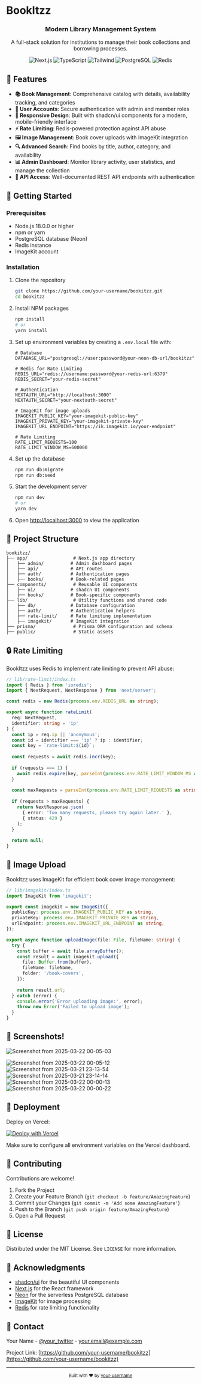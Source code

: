 # BookItzz

<div align="center">

  <h3>Modern Library Management System</h3>
  <p>A full-stack solution for institutions to manage their book collections and borrowing processes.</p>

  <div>
    <img src="https://img.shields.io/badge/Next.js-black?style=for-the-badge&logo=next.js&logoColor=white" alt="Next.js" />
    <img src="https://img.shields.io/badge/TypeScript-3178C6?style=for-the-badge&logo=typescript&logoColor=white" alt="TypeScript" />
    <img src="https://img.shields.io/badge/Tailwind-38B2AC?style=for-the-badge&logo=tailwind-css&logoColor=white" alt="Tailwind" />
    <img src="https://img.shields.io/badge/PostgreSQL-316192?style=for-the-badge&logo=postgresql&logoColor=white" alt="PostgreSQL" />
    <img src="https://img.shields.io/badge/Redis-DC382D?style=for-the-badge&logo=redis&logoColor=white" alt="Redis" />
  </div>
</div>

## 🌟 Features

- **📚 Book Management**: Comprehensive catalog with details, availability tracking, and categories
- **👥 User Accounts**: Secure authentication with admin and member roles
- **📱 Responsive Design**: Built with shadcn/ui components for a modern, mobile-friendly interface
- **⚡ Rate Limiting**: Redis-powered protection against API abuse
- **🖼️ Image Management**: Book cover uploads with ImageKit integration
- **🔍 Advanced Search**: Find books by title, author, category, and availability
- **📊 Admin Dashboard**: Monitor library activity, user statistics, and manage the collection
- **📱 API Access**: Well-documented REST API endpoints with authentication

## 🚀 Getting Started

### Prerequisites

- Node.js 18.0.0 or higher
- npm or yarn
- PostgreSQL database (Neon)
- Redis instance
- ImageKit account

### Installation

1. Clone the repository
   ```sh
   git clone https://github.com/your-username/bookitzz.git
   cd bookitzz
   ```

2. Install NPM packages
   ```sh
   npm install
   # or
   yarn install
   ```

3. Set up environment variables by creating a `.env.local` file with:
   ```
   # Database
   DATABASE_URL="postgresql://user:password@your-neon-db-url/bookitzz"
   
   # Redis for Rate Limiting
   REDIS_URL="redis://username:password@your-redis-url:6379"
   REDIS_SECRET="your-redis-secret"
   
   # Authentication
   NEXTAUTH_URL="http://localhost:3000"
   NEXTAUTH_SECRET="your-nextauth-secret"
   
   # ImageKit for image uploads
   IMAGEKIT_PUBLIC_KEY="your-imagekit-public-key"
   IMAGEKIT_PRIVATE_KEY="your-imagekit-private-key"
   IMAGEKIT_URL_ENDPOINT="https://ik.imagekit.io/your-endpoint"
   
   # Rate Limiting
   RATE_LIMIT_REQUESTS=100
   RATE_LIMIT_WINDOW_MS=600000
   ```

4. Set up the database
   ```sh
   npm run db:migrate
   npm run db:seed
   ```

5. Start the development server
   ```sh
   npm run dev
   # or
   yarn dev
   ```

6. Open [http://localhost:3000](http://localhost:3000) to view the application

## 📝 Project Structure

```
bookitzz/
├── app/                 # Next.js app directory
│   ├── admin/          # Admin dashboard pages
│   ├── api/            # API routes
│   ├── auth/           # Authentication pages
│   ├── books/          # Book-related pages
├── components/          # Reusable UI components
│   ├── ui/             # shadcn UI components
│   ├── books/          # Book-specific components
├── lib/                 # Utility functions and shared code
│   ├── db/             # Database configuration
│   ├── auth/           # Authentication helpers
│   ├── rate-limit/     # Rate limiting implementation
│   ├── imagekit/       # ImageKit integration
├── prisma/              # Prisma ORM configuration and schema
├── public/              # Static assets
```


## 🔒 Rate Limiting

BookItzz uses Redis to implement rate limiting to prevent API abuse:

```typescript
// lib/rate-limit/index.ts
import { Redis } from 'ioredis';
import { NextRequest, NextResponse } from 'next/server';

const redis = new Redis(process.env.REDIS_URL as string);

export async function rateLimit(
  req: NextRequest,
  identifier: string = 'ip'
) {
  const ip = req.ip || 'anonymous';
  const id = identifier === 'ip' ? ip : identifier;
  const key = `rate-limit:${id}`;
  
  const requests = await redis.incr(key);
  
  if (requests === 1) {
    await redis.expire(key, parseInt(process.env.RATE_LIMIT_WINDOW_MS as string) / 1000);
  }
  
  const maxRequests = parseInt(process.env.RATE_LIMIT_REQUESTS as string);
  
  if (requests > maxRequests) {
    return NextResponse.json(
      { error: 'Too many requests, please try again later.' },
      { status: 429 }
    );
  }
  
  return null;
}
```

## 📸 Image Upload

BookItzz uses ImageKit for efficient book cover image management:

```typescript
// lib/imagekit/index.ts
import ImageKit from 'imagekit';

export const imagekit = new ImageKit({
  publicKey: process.env.IMAGEKIT_PUBLIC_KEY as string,
  privateKey: process.env.IMAGEKIT_PRIVATE_KEY as string,
  urlEndpoint: process.env.IMAGEKIT_URL_ENDPOINT as string,
});

export async function uploadImage(file: File, fileName: string) {
  try {
    const buffer = await file.arrayBuffer();
    const result = await imagekit.upload({
      file: Buffer.from(buffer),
      fileName: fileName,
      folder: '/book-covers',
    });
    
    return result.url;
  } catch (error) {
    console.error('Error uploading image:', error);
    throw new Error('Failed to upload image');
  }
}
```

## 📱 Screenshots!
![Screenshot from 2025-03-22 00-05-03](https://github.com/user-attachments/assets/f8659476-1a10-4129-ab95-f5907e6439ac)

![Screenshot from 2025-03-22 00-05-12](https://github.com/user-attachments/assets/1a5cc3c6-a84c-4141-9c31-12bb1058c7d6)
![Screenshot from 2025-03-21 23-13-54](https://github.com/user-attachments/assets/59a2f67e-d7cc-4ff2-b009-8c6612c2087d)
![Screenshot from 2025-03-21 23-14-14](https://github.com/user-attachments/assets/b22c89d8-44a5-43b5-9f39-674f32f148ac)
![Screenshot from 2025-03-22 00-00-13](https://github.com/user-attachments/assets/4d67332f-5a7a-4540-b4aa-6329e3315c12)
![Screenshot from 2025-03-22 00-00-22](https://github.com/user-attachments/assets/8fd08747-6f83-485e-a873-240285235f20)


## 🚢 Deployment

Deploy on Vercel:

[![Deploy with Vercel](https://vercel.com/button)](https://vercel.com/new/clone?repository-url=https%3A%2F%2Fgithub.com%2Fyour-username%2Fbookitzz)

Make sure to configure all environment variables on the Vercel dashboard.

## 🤝 Contributing

Contributions are welcome!

1. Fork the Project
2. Create your Feature Branch (`git checkout -b feature/AmazingFeature`)
3. Commit your Changes (`git commit -m 'Add some AmazingFeature'`)
4. Push to the Branch (`git push origin feature/AmazingFeature`)
5. Open a Pull Request

## 📄 License

Distributed under the MIT License. See `LICENSE` for more information.

## 👏 Acknowledgments

* [shadcn/ui](https://ui.shadcn.com/) for the beautiful UI components
* [Next.js](https://nextjs.org/) for the React framework
* [Neon](https://neon.tech/) for the serverless PostgreSQL database
* [ImageKit](https://imagekit.io/) for image processing
* [Redis](https://redis.io/) for rate limiting functionality

## 📧 Contact

Your Name - [@your_twitter](https://twitter.com/your_twitter) - your.email@example.com

Project Link: [https://github.com/your-username/bookitzz](https://github.com/your-username/bookitzz)

---

<div align="center">
  <sub>Built with ❤️ by <a href="https://github.com/your-username">your-username</a></sub>
</div>
